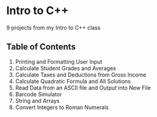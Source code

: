 # Intro to C++

9 projects from my Intro to C++ class

## Table of Contents

1. Printing and Formatting User Input
2. Calculate Student Grades and Averages 
3. Calculate Taxes and Deductions from Gross Income 
4. Calculate Quadratic Formula and All Solutions
5. Read Data from an ASCII file and Output into New File
6. Barcode Simulator
7. String and Arrays
8. Convert Integers to Roman Numerals